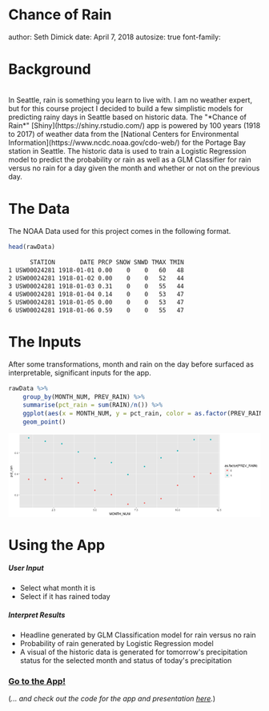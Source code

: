 <style>
.reveal section p {
  font-size: 25px;
}
.reveal section ul {
  font-size: 25px;
}
.reveal pre code {
  font-size: 20px;
}
</style>

Chance of Rain
========================================================
author: Seth Dimick
date: April 7, 2018
autosize: true
font-family: 

Background
========================================================

<br>
In Seattle, rain is something you learn to live with. I am no weather expert, but for this course project I decided to build a few simplistic models for predicting rainy days in Seattle based on historic data. The "*Chance of Rain*" [Shiny](https://shiny.rstudio.com/) app is powered by 100 years (1918 to 2017) of weather data from the [National Centers for Environmental Information](https://www.ncdc.noaa.gov/cdo-web/) for the Portage Bay station in Seattle. The historic data is used to train a Logistic Regression model to predict the probability or rain as well as a GLM Classifier for rain versus no rain for a day given the month and whether or not on the previous day.

The Data
========================================================

The NOAA Data used for this project comes in the following format.




```r
head(rawData)
```

```
      STATION       DATE PRCP SNOW SNWD TMAX TMIN
1 USW00024281 1918-01-01 0.00    0    0   60   48
2 USW00024281 1918-01-02 0.00    0    0   52   44
3 USW00024281 1918-01-03 0.31    0    0   55   44
4 USW00024281 1918-01-04 0.14    0    0   53   47
5 USW00024281 1918-01-05 0.00    0    0   53   47
6 USW00024281 1918-01-06 0.59    0    0   55   47
```

The Inputs
========================================================

After some transformations, month and rain on the day before surfaced as interpretable, significant inputs for the app.




```r
rawData %>% 
    group_by(MONTH_NUM, PREV_RAIN) %>% 
    summarise(pct_rain = sum(RAIN)/n()) %>% 
    ggplot(aes(x = MONTH_NUM, y = pct_rain, color = as.factor(PREV_RAIN))) +
    geom_point()
```

<img src="chance-of-rain-figure/unnamed-chunk-4-1.png" title="plot of chunk unnamed-chunk-4" alt="plot of chunk unnamed-chunk-4" style="display: block; margin: auto;" />


Using the App
========================================================

##### User Input

- Select what month it is
- Select if it has rained today

##### Interpret Results

- Headline generated by GLM Classification model for rain versus no rain
- Probability of rain generated by Logistic Regression model
- A visual of the historic data is generated for tomorrow's precipitation status for the selected month and status of today's precipitation

### [Go to the App!](https://sdimick.shinyapps.io/rain-app/)

(*... and check out the code for the app and presentation [here](https://github.com/sdimick/coursera-shiny-app).*)
